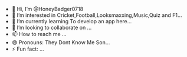 - 👋 Hi, I’m @HoneyBadger0718
- 👀 I’m interested in Cricket,Football,Looksmaxxing,Music,Quiz and F1...
- 🌱 I’m currently learning To develop an app here...
- 💞️ I’m looking to collaborate on ...
- 📫 How to reach me ...
- 😄 Pronouns: They Dont Know Me Son...
- ⚡ Fun fact: ...

<!---
HoneyBadger0718/HoneyBadger0718 is a ✨ special ✨ repository because its `README.md` (this file) appears on your GitHub profile.
You can click the Preview link to take a look at your changes.
--->
